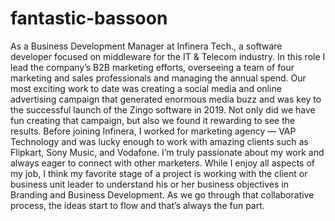 # fantastic-bassoon
As a Business Development Manager at Infinera Tech., a software developer focused on middleware for the IT &amp; Telecom industry. In this role I lead the company’s B2B marketing efforts, overseeing a team of four marketing and sales professionals and managing the annual spend. Our most exciting work to date was creating a social media and online advertising campaign that generated enormous media buzz and was key to the successful launch of the Zingo software in 2019. Not only did we have fun creating that campaign, but also we found it rewarding to see the results.  Before joining Infinera, I worked for marketing agency — VAP Technology and was lucky enough to work with amazing clients such as Flipkart, Sony Music, and Vodafone.  I’m truly passionate about my work and always eager to connect with other marketers. While I enjoy all aspects of my job, I think my favorite stage of a project is working with the client or business unit leader to understand his or her business objectives in Branding and Business Development. As we go through that collaborative process, the ideas start to flow and that’s always the fun part.
